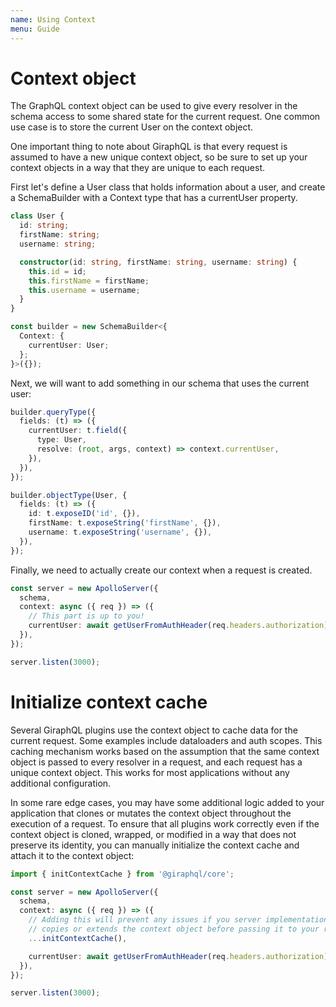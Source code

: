 ```yaml
---
name: Using Context
menu: Guide
---
```


# Context object

The GraphQL context object can be used to give every resolver in the schema access to some shared
state for the current request. One common use case is to store the current User on the context
object.

One important thing to note about GiraphQL is that every request is assumed to have a new unique
context object, so be sure to set up your context objects in a way that they are unique to each
request.

First let's define a User class that holds information about a user, and create a SchemaBuilder with
a Context type that has a currentUser property.

```typescript
class User {
  id: string;
  firstName: string;
  username: string;

  constructor(id: string, firstName: string, username: string) {
    this.id = id;
    this.firstName = firstName;
    this.username = username;
  }
}

const builder = new SchemaBuilder<{
  Context: {
    currentUser: User;
  };
}>({});
```

Next, we will want to add something in our schema that uses the current user:

```typescript
builder.queryType({
  fields: (t) => ({
    currentUser: t.field({
      type: User,
      resolve: (root, args, context) => context.currentUser,
    }),
  }),
});

builder.objectType(User, {
  fields: (t) => ({
    id: t.exposeID('id', {}),
    firstName: t.exposeString('firstName', {}),
    username: t.exposeString('username', {}),
  }),
});
```

Finally, we need to actually create our context when a request is created.

```typescript
const server = new ApolloServer({
  schema,
  context: async ({ req }) => ({
    // This part is up to you!
    currentUser: await getUserFromAuthHeader(req.headers.authorization),
  }),
});

server.listen(3000);
```

# Initialize context cache

Several GiraphQL plugins use the context object to cache data for the current request. Some examples
include dataloaders and auth scopes. This caching mechanism works based on the assumption that the
same context object is passed to every resolver in a request, and each request has a unique context
object. This works for most applications without any additional configuration.

In some rare edge cases, you may have some additional logic added to your application that clones or
mutates the context object throughout the execution of a request. To ensure that all plugins work
correctly even if the context object is cloned, wrapped, or modified in a way that does not preserve
its identity, you can manually initialize the context cache and attach it to the context object:

```typescript
import { initContextCache } from '@giraphql/core';

const server = new ApolloServer({
  schema,
  context: async ({ req }) => ({
    // Adding this will prevent any issues if you server implementation
    // copies or extends the context object before passing it to your resolvers
    ...initContextCache(),

    currentUser: await getUserFromAuthHeader(req.headers.authorization),
  }),
});

server.listen(3000);
```
